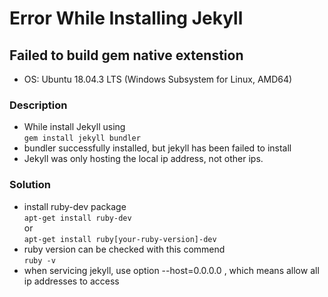# Error While Installing Jekyll

## Failed to build gem native extenstion
- OS: Ubuntu 18.04.3 LTS (Windows Subsystem for Linux, AMD64)
### Description
- While install Jekyll using  
  `gem install jekyll bundler`
- bundler successfully installed, but jekyll has been failed to install
- Jekyll was only hosting the local ip address, not other ips.
### Solution
- install ruby-dev package  
  `apt-get install ruby-dev`  
  or  
  `apt-get install ruby[your-ruby-version]-dev`
- ruby version can be checked with this commend  
  `ruby -v`
- when servicing jekyll, use option --host=0.0.0.0 , which means allow all ip addresses to access

